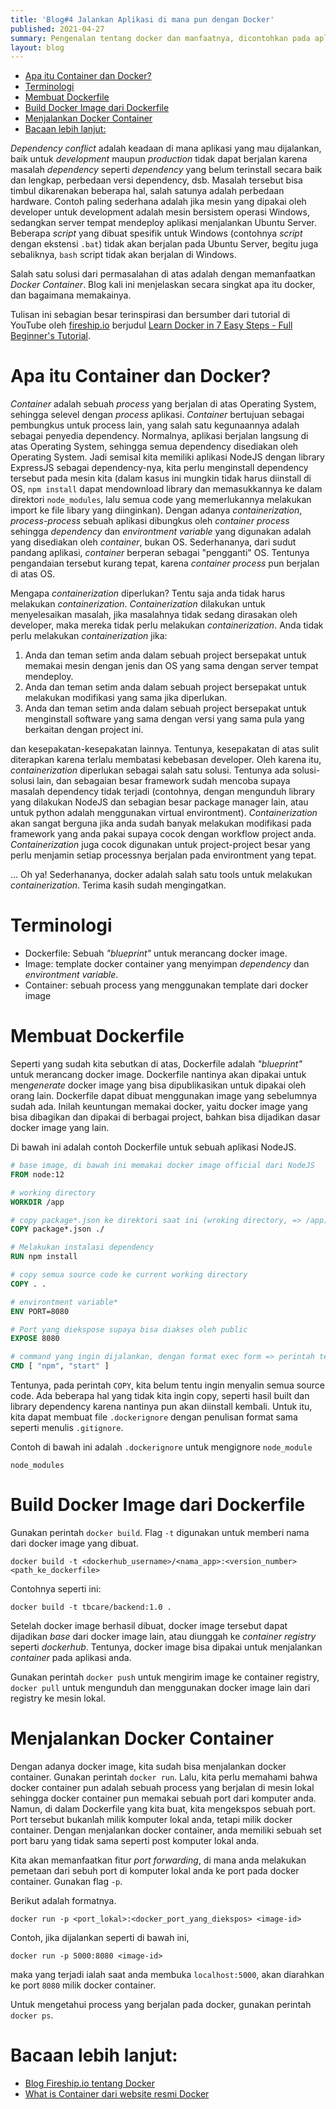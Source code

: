 ```yaml
---
title: 'Blog#4 Jalankan Aplikasi di mana pun dengan Docker'
published: 2021-04-27
summary: Pengenalan tentang docker dan manfaatnya, dicontohkan pada aplikasi NodeJS.
layout: blog
---
```


<div slot="toc">

- [Apa itu Container dan Docker?](#apa-itu-container-dan-docker)
- [Terminologi](#terminologi)
- [Membuat Dockerfile](#membuat-dockerfile)
- [Build Docker Image dari Dockerfile](#build-docker-image-dari-dockerfile)
- [Menjalankan Docker Container](#menjalankan-docker-container)
- [Bacaan lebih lanjut:](#bacaan-lebih-lanjut)

</div>


*Dependency conflict* adalah keadaan di mana aplikasi yang mau dijalankan, baik untuk *development* maupun *production* tidak dapat berjalan karena masalah *dependency* seperti *dependency* yang belum terinstall secara baik dan lengkap, perbedaan versi dependency, dsb. Masalah tersebut bisa timbul dikarenakan beberapa hal, salah satunya adalah perbedaan hardware. Contoh paling sederhana adalah jika mesin yang dipakai oleh developer untuk development adalah mesin bersistem operasi Windows, sedangkan server tempat mendeploy aplikasi menjalankan Ubuntu Server. Beberapa *script* yang dibuat spesifik untuk Windows (contohnya *script* dengan ekstensi `.bat`) tidak akan berjalan pada Ubuntu Server, begitu juga sebaliknya, `bash` script tidak akan berjalan di Windows.

Salah satu solusi dari permasalahan di atas adalah dengan memanfaatkan *Docker Container*. Blog kali ini menjelaskan secara singkat apa itu docker, dan bagaimana memakainya.

Tulisan ini sebagian besar terinspirasi dan bersumber dari tutorial di YouTube oleh [fireship.io](https://fireship.io) berjudul [Learn Docker in 7 Easy Steps - Full Beginner's Tutorial](https://youtu.be/gAkwW2tuIqE.).

# Apa itu Container dan Docker?

*Container* adalah sebuah *process* yang berjalan di atas Operating System, sehingga selevel dengan *process* aplikasi. *Container* bertujuan sebagai pembungkus untuk process lain, yang salah satu kegunaannya adalah sebagai penyedia dependency. Normalnya, aplikasi berjalan langsung di atas Operating System, sehingga semua dependency disediakan oleh Operating System. Jadi semisal kita memiliki aplikasi NodeJS dengan library ExpressJS sebagai dependency-nya, kita perlu menginstall dependency tersebut pada mesin kita (dalam kasus ini mungkin tidak harus diinstall di OS, `npm install` dapat mendownload library dan memasukkannya ke dalam direktori `node_modules`, lalu semua code yang memerlukannya melakukan import ke file libary yang diinginkan). Dengan adanya *containerization*, *process-process* sebuah aplikasi dibungkus oleh *container process* sehingga *dependency* dan *environtment variable* yang digunakan adalah yang disediakan oleh *container*, bukan OS. Sederhananya, dari sudut pandang aplikasi, *container* berperan sebagai "pengganti" OS. Tentunya pengandaian tersebut kurang tepat, karena  *container process* pun berjalan di atas OS.

Mengapa *containerization* diperlukan? Tentu saja anda tidak harus melakukan *containerization*. *Containerization* dilakukan untuk menyelesaikan masalah, jika masalahnya tidak sedang dirasakan oleh developer, maka mereka tidak perlu melakukan *containerization*. Anda tidak perlu melakukan *containerization* jika:

1. Anda dan teman setim anda dalam sebuah project bersepakat untuk memakai mesin dengan jenis dan OS yang sama dengan server tempat mendeploy.
2. Anda dan teman setim anda dalam sebuah project bersepakat untuk melakukan modifikasi yang sama jika diperlukan.
3. Anda dan teman setim anda dalam sebuah project bersepakat untuk menginstall software yang sama dengan versi yang sama pula yang berkaitan dengan project ini.

dan kesepakatan-kesepakatan lainnya. Tentunya, kesepakatan di atas sulit diterapkan karena terlalu membatasi kebebasan developer. Oleh karena itu, *containerization* diperlukan sebagai salah satu solusi. Tentunya ada solusi-solusi lain, dan sebagaian besar framework sudah mencoba supaya masalah dependency tidak terjadi (contohnya, dengan mengunduh library yang dilakukan NodeJS dan sebagian besar package manager lain, atau untuk python adalah menggunakan virtual environtment). *Containerization* akan sangat berguna jika anda sudah banyak melakukan modifikasi pada framework yang anda pakai supaya cocok dengan workflow project anda. *Containerization* juga cocok digunakan untuk project-project besar yang perlu menjamin setiap processnya berjalan pada environtment yang tepat.

... Oh ya! Sederhananya, docker adalah salah satu tools untuk melakukan *containerization*. Terima kasih sudah mengingatkan.

# Terminologi

- Dockerfile: Sebuah *"blueprint"* untuk merancang docker image.
- Image: template docker container yang menyimpan *dependency* dan *environtment variable*.
- Container: sebuah process yang menggunakan template dari docker image

# Membuat Dockerfile

Seperti yang sudah kita sebutkan di atas, Dockerfile adalah *"blueprint"* untuk merancang docker image. Dockerfile nantinya akan dipakai untuk men*generate* docker image yang bisa dipublikasikan untuk dipakai oleh orang lain. Dockerfile dapat dibuat menggunakan image yang sebelumnya sudah ada. Inilah keuntungan memakai docker, yaitu docker image yang bisa dibagikan dan dipakai di berbagai project, bahkan bisa dijadikan dasar docker image yang lain.

Di bawah ini adalah contoh Dockerfile untuk sebuah aplikasi NodeJS.

```dockerfile
# base image, di bawah ini memakai docker image official dari NodeJS
FROM node:12

# working directory
WORKDIR /app

# copy package*.json ke direktori saat ini (wroking directory, => /app)
COPY package*.json ./

# Melakukan instalasi dependency
RUN npm install

# copy semua source code ke current working directory
COPY . .

# environtment variable*
ENV PORT=8080

# Port yang diekspose supaya bisa diakses oleh public
EXPOSE 8080

# command yang ingin dijalankan, dengan format exec form => perintah terminal dipisah menjadi array of token
CMD [ "npm", "start" ] 
```

Tentunya, pada perintah `COPY`, kita belum tentu ingin menyalin semua source code. Ada beberapa hal yang tidak kita ingin copy, seperti hasil built dan library dependency karena nantinya pun akan diinstall kembali. Untuk itu, kita dapat membuat file `.dockerignore` dengan penulisan format sama seperti menulis `.gitignore`. 

Contoh di bawah ini adalah `.dockerignore` untuk mengignore `node_module`

```
node_modules
```

# Build Docker Image dari Dockerfile

Gunakan perintah `docker build`. Flag `-t` digunakan untuk memberi nama dari docker image yang dibuat.

```console
docker build -t <dockerhub_username>/<nama_app>:<version_number> <path_ke_dockerfile>
```

Contohnya seperti ini:

```console
docker build -t tbcare/backend:1.0 .
```

Setelah docker image berhasil dibuat, docker image tersebut dapat dijadikan *base* dari docker image lain, atau diunggah ke *container registry* seperti *dockerhub*. Tentunya, docker image bisa dipakai untuk menjalankan *container* pada aplikasi anda.

Gunakan perintah `docker push` untuk mengirim image ke container registry, `docker pull` untuk mengunduh dan menggunakan docker image lain dari registry ke mesin lokal.

# Menjalankan Docker Container

Dengan adanya docker image, kita sudah bisa menjalankan docker container. Gunakan perintah `docker run`. Lalu, kita perlu memahami bahwa docker container pun adalah sebuah process yang berjalan di mesin lokal sehingga docker container pun memakai sebuah port dari komputer anda. Namun, di dalam Dockerfile yang kita buat, kita mengekspos sebuah port. Port tersebut bukanlah milik komputer lokal anda, tetapi milik docker container. Dengan menjalankan docker container, anda memiliki sebuah set port baru yang tidak sama seperti post komputer lokal anda.

Kita akan memanfaatkan fitur *port forwarding*, di mana anda melakukan pemetaan dari sebuh port di komputer lokal anda ke port pada docker container. Gunakan flag `-p`. 

Berikut adalah formatnya.

```
docker run -p <port_lokal>:<docker_port_yang_diekspos> <image-id>
```

Contoh, jika dijalankan seperti di bawah ini,

```
docker run -p 5000:8080 <image-id>
```

maka yang terjadi ialah saat anda membuka `localhost:5000`, akan diarahkan ke port `8080` milik docker container.

Untuk mengetahui process yang berjalan pada docker, gunakan perintah `docker ps`.

# Bacaan lebih lanjut:

- [Blog Fireship.io tentang Docker](https://fireship.io/lessons/docker-basics-tutorial-nodejs/)
- [What is Container dari website resmi Docker](https://www.docker.com/resources/what-container)